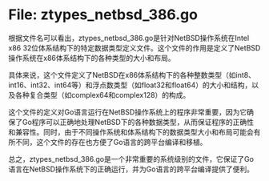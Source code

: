 # File: ztypes_netbsd_386.go

根据文件名可以看出，ztypes_netbsd_386.go是针对NetBSD操作系统在Intel x86 32位体系结构下的特定数据类型定义文件。这个文件的作用是定义了NetBSD操作系统在x86体系结构下的各种类型的大小和布局。

具体来说，这个文件定义了NetBSD在x86体系结构下的各种整数类型（如int8、int16、int32、int64等）和浮点数类型（如float32和float64）的大小和结构，以及各种复合类型（如complex64和complex128）的构成。

这个文件的定义对Go语言运行在NetBSD操作系统上的程序非常重要，因为它确保了Go程序可以正确地处理NetBSD下的各种数据类型，从而保证程序的正确性和兼容性。同时，由于不同操作系统和体系结构下的数据类型大小和布局可能会有所不同，这个文件的存在也方便了Go语言的跨平台编译和移植。

总之，ztypes_netbsd_386.go是一个非常重要的系统级别的文件，它保证了Go语言在NetBSD操作系统下的正确运行，并为Go语言的跨平台编译提供了便利。

